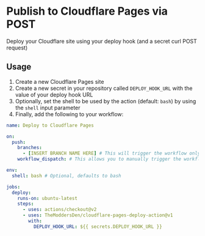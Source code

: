 # Publish to Cloudflare Pages via POST

Deploy your Cloudflare site using your deploy hook (and a secret curl POST request)

## Usage

1. Create a new Cloudflare Pages site
2. Create a new secret in your repository called `DEPLOY_HOOK_URL` with the value of your deploy hook URL
3. Optionally, set the shell to be used by the action (default: `bash`) by using the `shell` input parameter
4. Finally, add the following to your workflow:

```yaml
name: Deploy to Cloudflare Pages

on:
  push:
    branches:
      - [INSERT BRANCH NAME HERE] # This will trigger the workflow only when you push to this branch
    workflow_dispatch: # This allows you to manually trigger the workflow from the Actions tab

env:
  shell: bash # Optional, defaults to bash

jobs:
  deploy:
    runs-on: ubuntu-latest
    steps:
      - uses: actions/checkout@v2
      - uses: TheModdersDen/cloudflare-pages-deploy-action@v1
        with:
          DEPLOY_HOOK_URL: ${{ secrets.DEPLOY_HOOK_URL }}
```
